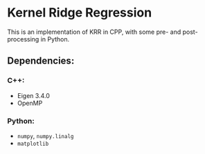 # Kernel Ridge Regression 

This is an implementation of KRR in CPP, with some pre- and post-processing in Python.

## Dependencies:
### C++:
- Eigen 3.4.0
- OpenMP
### Python:
- `numpy`, `numpy.linalg`
- `matplotlib`
